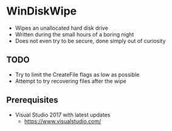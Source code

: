 # WinDiskWipe

- Wipes an unallocated hard disk drive
- Written during the small hours of a boring night
- Does not even try to be secure, done simply out of curiosity

## TODO

- Try to limit the CreateFile flags as low as possible
- Attempt to try recovering files after the wipe

## Prerequisites

- Visual Studio 2017 with latest updates
  - https://www.visualstudio.com/